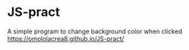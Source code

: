 # JS-pract
A simple program to change background color when clicked https://omololacrea8.github.io/JS-pract/
